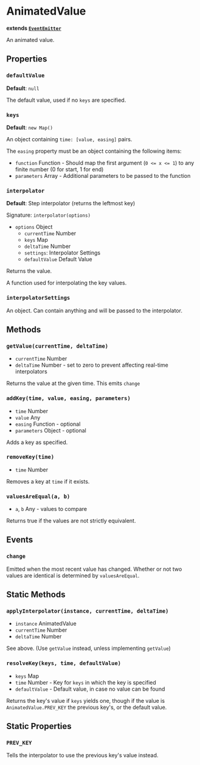 # AnimatedValue
**extends [`EventEmitter`](https://nodejs.org/api/events.html)**

An animated value.

## Properties
### `defaultValue`
**Default**: `null`

The default value, used if no `keys` are specified.

### `keys`
**Default**: `new Map()`

An object containing `time: [value, easing]` pairs.

The `easing` property must be an object containing the following items:

- `function` Function - Should map the first argument (`0 <= x <= 1`) to any finite number (0 for start, 1 for end)
- `parameters` Array - Additional parameters to be passed to the function

### `interpolator`
**Default**: Step interpolator (returns the leftmost key)

Signature: `interpolator(options)`

- `options` Object
  - `currentTime` Number
  - `keys` Map
  - `deltaTime` Number
  - `settings`: Interpolator Settings
  - `defaultValue` Default Value

Returns the value.

A function used for interpolating the key values.

### `interpolatorSettings`
An object. Can contain anything and will be passed to the interpolator.

## Methods
### `getValue(currentTime, deltaTime)`
- `currentTime` Number
- `deltaTime` Number - set to zero to prevent affecting real-time interpolators

Returns the value at the given time. This emits `change`

### `addKey(time, value, easing, parameters)`
- `time` Number
- `value` Any
- `easing` Function - optional
- `parameters` Object - optional

Adds a key as specified.

### `removeKey(time)`
- `time` Number

Removes a key at `time` if it exists.

### `valuesAreEqual(a, b)`
- `a`, `b` Any - values to compare

Returns true if the values are not strictly equivalent.

## Events
### `change`
Emitted when the most recent value has changed. Whether or not two values are identical is determined by `valuesAreEqual`.

## Static Methods
### `applyInterpolator(instance, currentTime, deltaTime)`
- `instance` AnimatedValue
- `currentTime` Number
- `deltaTime` Number

See above. (Use `getValue` instead, unless implementing `getValue`)

### `resolveKey(keys, time, defaultValue)`
- `keys` Map
- `time` Number - Key for `keys` in which the key is specified
- `defaultValue` - Default value, in case no value can be found

Returns the key's value if `keys` yields one, though if the value is `AnimatedValue.PREV_KEY` the previous key's, or the default value.

## Static Properties
### `PREV_KEY`
Tells the interpolator to use the previous key's value instead.
